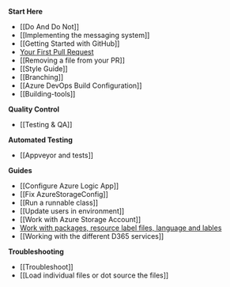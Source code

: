**Start Here**
* [[Do And Do Not]]
* [[Implementing the messaging system]]
* [[Getting Started with GitHub]]
* [Your First Pull Request](https://github.com/sqlcollaborative/dbatools/wiki/Your-First-Pull-Request)
* [[Removing a file from your PR]]
* [[Style Guide]]
* [[Branching]]
* [[Azure DevOps Build Configuration]]
* [[Building-tools]]

**Quality Control**
* [[Testing & QA]]

**Automated Testing**
* [[Appveyor and tests]]

**Guides**
* [[Configure Azure Logic App]]
* [[Fix AzureStorageConfig]]
* [[Run a runnable class]]
* [[Update users in environment]]
* [[Work with Azure Storage Account]]
* [Work with packages, resource label files, language and lables](https://github.com/d365collaborative/d365fo.tools/wiki/Work-with-packages,-resource---label-files,-language-and-lables)
* [[Working with the different D365 services]]

**Troubleshooting**
* [[Troubleshoot]]
* [[Load individual files or dot source the files]]